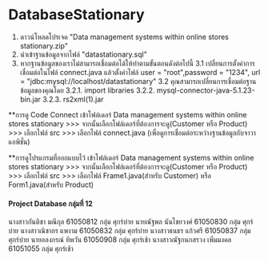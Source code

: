 # DatabaseStationary
1. ดาวน์โหลดโปรเจค "Data management systems within online stores stationary.zip"
2. นำเข้าฐานข้อมูลจากไฟล์ "datastationary.sql"
3. หากฐานข้อมูลของเราไม่สามารถเชื่อมต่อได้ให้ทำตามขั้นตอนดังต่อไปนี้
    3.1 เปลี่ยนการตั้งค่าการเชื่อมต่อในไฟล์ connect.java แล้วตั้งค่าไฟล์ user = "root",password = "1234", url = "jdbc:mysql://localhost/datastationary" 
    3.2 คุณสามารถเปลี่ยนการเชื่อมต่อฐานข้อมูลของคุณโดย
        3.2.1. import libraries
        3.2.2. mysql-connector-java-5.1.23-bin.jar
        3.2.3. rs2xml(1).jar
        
**การดู Code Connect
เข้าโฟล์เดอร์ Data management systems within online stores stationary  >>> จากนั้นเลือกโฟล์เดอร์ที่ต้องการจะดู(Customer หรือ Product) >>> เลือกไฟล์ src >>> เลือกไฟล์ connect.java (เพื่อดูการเชื่อมต่อระหว่างฐานข้อมูลกับจาวาแอพิชั่น)

**การดูโปรแกรมที่ออกแบบไว้
เข้าโฟล์เดอร์ Data management systems within online stores stationary  >>> จากนั้นเลือกโฟล์เดอร์ที่ต้องการจะดู(Customer หรือ Product) >>> เลือกไฟล์ src >>> เลือกไฟล์ Frame1.java(สำหรับ Customer) หรือ Form1.java(สำหรับ Product)
        
#### Project Database กลุ่มที่ 12
นางสาวกันติชา 		  มณีกุล 	          61050812  กลุ่ม ศุกร์บ่าย
นายณัฐพล 			    นันไชยวงศ์	       61050830  กลุ่ม ศุกร์บ่าย
นางสาวณิชากร		   แพงาม 	          61050832  กลุ่ม ศุกร์บ่าย
นางสาวธนธร 			   แก้วศรี 	          61050837  กลุ่ม ศุกร์บ่าย
นายอลงกรณ์ 			   ทิพวัน 	         61050908  กลุ่ม ศุกร์เช้า
นางสาวณัฐกนกสรวง 	 เพิ่มมงคล      	61051055  กลุ่ม ศุกร์เช้า
